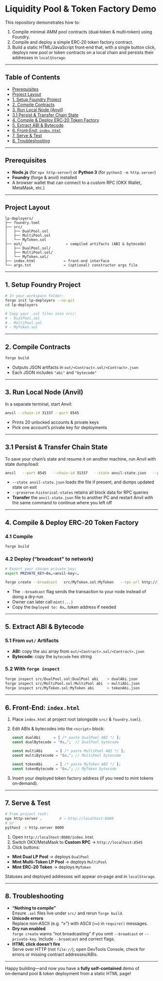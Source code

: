# Liquidity Pool & Token Factory Demo

This repository demonstrates how to:
1. Compile minimal AMM pool contracts (dual‑token & multi‑token) using Foundry.
2. Compile and deploy a simple ERC‑20 token factory contract.
3. Build a static HTML/JavaScript front‑end that, with a single button click, deploys new pool or token contracts on a local chain and persists their addresses in `localStorage`.

---

## Table of Contents

- [Prerequisites](#prerequisites)
- [Project Layout](#project-layout)
- [1. Setup Foundry Project](#1-setup-foundry-project)
- [2. Compile Contracts](#2-compile-contracts)
- [3. Run Local Node (Anvil)](#3-run-local-node-anvil)
- [3.1 Persist & Transfer Chain State](#31-persist--transfer-chain-state)
- [4. Compile & Deploy ERC‑20 Token Factory](#4-compile--deploy-erc-20-token-factory)
- [5. Extract ABI & Bytecode](#5-extract-abi--bytecode)
- [6. Front‑End: `index.html`](#6-front-end-indexhtml)
- [7. Serve & Test](#7-serve--test)
- [8. Troubleshooting](#8-troubleshooting)

---

## Prerequisites

- **Node.js** (for `npx http-server`) or **Python 3** (for `python3 -m http.server`)
- **Foundry** (forge & anvil) installed
- A browser wallet that can connect to a custom RPC (OKX Wallet, MetaMask, etc.)

---

## Project Layout

```
lp-deployers/
├── foundry.toml
├── src/
│   ├── DualPool.sol
│   ├── MultiPool.sol
│   └── MyToken.sol
├── out/                    ← compiled artifacts (ABI & bytecode)
│   ├── DualPool.sol/
│   ├── MultiPool.sol/
│   └── MyToken.sol/
├── index.html             ← front‑end interface
└── args.txt               ← (optional) constructor args file
```

---

## 1. Setup Foundry Project

```bash
# In your workspace folder:
forge init lp-deployers --no-git
cd lp-deployers

# Copy your .sol files into src/:
# - DualPool.sol
# - MultiPool.sol
# - MyToken.sol
```

---

## 2. Compile Contracts

```bash
forge build
```

- Outputs JSON artifacts in `out/<Contract>.sol/<Contract>.json`
- Each JSON includes `"abi"` and `"bytecode"`

---

## 3. Run Local Node (Anvil)

In a separate terminal, start Anvil:

```bash
anvil --chain-id 31337 --port 8545
```

- Prints 20 unlocked accounts & private keys
- Pick one account’s private key for deployments

---

## 3.1 Persist & Transfer Chain State

To save your chain’s state and resume it on another machine, run Anvil with state dump/load:

```bash
anvil   --port 8545   --chain-id 31337   --state anvil-state.json   --preserve-historical-states
```

- `--state anvil-state.json` loads the file if present, and dumps updated state on exit
- `--preserve-historical-states` retains all block data for RPC queries
- **Transfer** the `anvil-state.json` file to another PC and restart Anvil with the same command to continue where you left off

---

## 4. Compile & Deploy ERC‑20 Token Factory

### 4.1 Compile

```bash
forge build
```

### 4.2 Deploy (“broadcast” to network)

```bash
# Export your chosen private key:
export PRIVATE_KEY=0x…<anvil-key>…

forge create --broadcast   src/MyToken.sol:MyToken   --rpc-url http://127.0.0.1:8545   --private-key $PRIVATE_KEY   --chain 31337   --constructor-args     "MyToken" "MTK" 1000000000000000000000
```

- The `--broadcast` flag sends the transaction to your node instead of doing a dry‑run
- Owner can later call `mint(...)`
- Copy the `Deployed to: 0x…` token address if needed

---

## 5. Extract ABI & Bytecode

### 5.1 From `out/` Artifacts

- **ABI:** copy the `abi` array from `out/<Contract>.sol/<Contract>.json`
- **Bytecode:** copy the `bytecode` hex string

### 5.2 With `forge inspect`

```bash
forge inspect src/DualPool.sol:DualPool abi    > dualAbi.json
forge inspect src/MultiPool.sol:MultiPool abi  > multiAbi.json
forge inspect src/MyToken.sol:MyToken abi      > tokenAbi.json
```

---

## 6. Front‑End: `index.html`

1. Place `index.html` at project root (alongside `src/` & `foundry.toml`).
2. Edit ABIs & bytecodes into the `<script>` block:

   ```js
   const dualAbi      = [ /* paste DualPool ABI */ ];
   const dualBytecode = "0x…";  // DualPool bytecode

   const multiAbi      = [ /* paste MultiPool ABI */ ];
   const multiBytecode = "0x…"; // MultiPool bytecode

   const tokenAbi      = [ /* paste MyToken ABI */ ];
   const tokenBytecode = "0x…"; // MyToken bytecode
   ```

3. Insert your deployed token factory address (if you need to mint tokens on‑demand).

---

## 7. Serve & Test

```bash
# From project root:
npx http-server .        # → http://localhost:8080
# or
python3 -m http.server 8000
```

1. Open `http://localhost:8080/index.html`
2. Switch OKX/MetaMask to **Custom RPC** → `http://localhost:8545`
3. Click buttons:
  - **Mint Dual LP Pool** → deploys `DualPool`
  - **Mint Multi‑Token LP Pool** → deploys `MultiPool`
  - **Mint ERC‑20 Token** → deploys `MyToken`

Statuses and deployed addresses will appear on‑page and in `localStorage`.

---

## 8. Troubleshooting

- **“Nothing to compile”**  
  Ensure `.sol` files live under `src/` and rerun `forge build`.
- **Unicode errors**  
  Replace non‑ASCII (e.g. “≥”) with ASCII (`>=`) in `require()` messages.
- **Dry run enabled**  
  `forge create` warns “not broadcasting” if you omit `--broadcast` or `--private-key`. Include `--broadcast` and correct flags.
- **HTML click doesn’t fire**  
  Serve over HTTP (not `file://`), open DevTools Console, check for errors or missing contract addresses/ABIs.

---

Happy building—and now you have a **fully self‑contained** demo of on‑demand pool & token deployment from a static HTML page!
